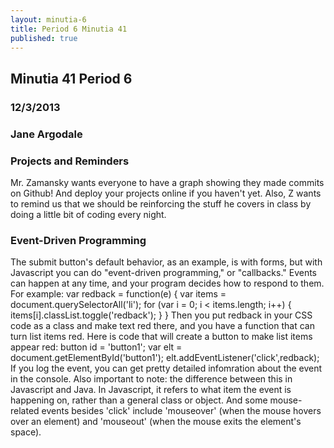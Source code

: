 ```yaml
---
layout: minutia-6
title: Period 6 Minutia 41
published: true
---
```


## Minutia 41 Period 6
### 12/3/2013
### Jane Argodale

### Projects and Reminders
Mr. Zamansky wants everyone to have a graph showing they made commits on Github! And deploy your projects online if you haven't yet.
Also, Z wants to remind us that we should be reinforcing the stuff he covers in class by doing a little bit of coding every night.

### Event-Driven Programming
The submit button's default behavior, as an example, is with forms, but with Javascript you can do "event-driven programming," or "callbacks." Events can happen at any time, and your program decides how to respond to them. For example:
    var redback = function(e) {
        var items = document.querySelectorAll('li');
            for (var i = 0; i < items.length; i++) {
                items[i].classList.toggle('redback');
            }
        }
Then you put redback in your CSS code as a class and make text red there, and you have a function that can turn list items red.
Here is code that will create a button to make list items appear red:
    button id = 'button1';
    var elt = document.getElementById('button1');
    elt.addEventListener('click',redback);
If you log the event, you can get pretty detailed infomration about the event in the console.
Also important to note: the difference between this in Javascript and Java. In Javascript, it refers to what item the event is happening on, rather than a general class or object.
And some mouse-related events besides 'click' include 'mouseover' (when the mouse hovers over an element) and 'mouseout' (when the mouse exits the element's space).

